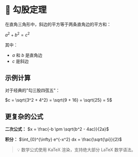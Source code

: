 # 🧮 勾股定理

在直角三角形中，斜边的平方等于两条直角边的平方和：

$a^2 + b^2 = c^2$

其中：

- $a$ 和 $b$ 是直角边
- $c$ 是斜边

## 示例计算

对于经典的"勾三股四弦五"：

$c = \sqrt{3^2 + 4^2} = \sqrt{9 + 16} = \sqrt{25} = 5$

## 更复杂的公式

**二次公式：**
$x = \frac{-b \pm \sqrt{b^2 - 4ac}}{2a}$

**积分：**
$\int_{0}^{\infty} e^{-x^2} dx = \frac{\sqrt{\pi}}{2}$

> 💡 数学公式使用 KaTeX 渲染，支持绝大部分 LaTeX 数学语法。
